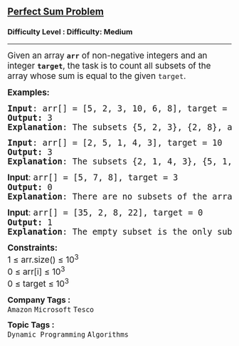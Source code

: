 <h2><a href="https://www.geeksforgeeks.org/problems/perfect-sum-problem5633/0">Perfect Sum Problem</a></h2><h3>Difficulty Level : Difficulty: Medium</h3><hr><div class="problems_problem_content__Xm_eO"><p><span style="font-size: 14pt;">Given an array <strong><code>arr</code></strong> of non-negative integers and an integer <strong><code>target</code></strong>, the task is to count all subsets of the array whose sum is equal to the given <code>target</code>.</span></p>
<p><span style="font-size: 14pt;"><strong>Examples:</strong></span></p>
<pre><span style="font-size: 14pt;"><strong>Input</strong>: arr[] = [5, 2, 3, 10, 6, 8], target = 10
<strong>Output: </strong>3
<strong>Explanation</strong>: The subsets {5, 2, 3}, {2, 8}, and {10} sum up to the target 10.</span></pre>
<pre><span style="font-size: 14pt;"><strong>Input</strong>: arr[] = [2, 5, 1, 4, 3], target = 10
<strong>Output:</strong> 3
<strong>Explanation</strong>: The subsets {2, 1, 4, 3}, {5, 1, 4}, and {2, 5, 3} sum up to the target 10.</span></pre>
<pre><span style="font-size: 14pt;"><strong style="font-family: -apple-system, BlinkMacSystemFont, 'Segoe UI', Roboto, Oxygen, Ubuntu, Cantarell, 'Open Sans', 'Helvetica Neue', sans-serif;">Input</strong><span style="font-family: -apple-system, BlinkMacSystemFont, 'Segoe UI', Roboto, Oxygen, Ubuntu, Cantarell, 'Open Sans', 'Helvetica Neue', sans-serif;">: </span>arr[] = [5, 7, 8], target = 3<span style="font-family: -apple-system, BlinkMacSystemFont, 'Segoe UI', Roboto, Oxygen, Ubuntu, Cantarell, 'Open Sans', 'Helvetica Neue', sans-serif;"><br></span><strong>Output:</strong> 0
<strong>Explanation</strong>: There are no subsets of the array that sum up to the target 3.</span></pre>
<pre><span style="font-size: 14pt;"><strong style="font-family: -apple-system, BlinkMacSystemFont, 'Segoe UI', Roboto, Oxygen, Ubuntu, Cantarell, 'Open Sans', 'Helvetica Neue', sans-serif;">Input</strong><span style="font-family: -apple-system, BlinkMacSystemFont, 'Segoe UI', Roboto, Oxygen, Ubuntu, Cantarell, 'Open Sans', 'Helvetica Neue', sans-serif;">: </span>arr[] = [35, 2, 8, 22], target = 0<span style="font-family: -apple-system, BlinkMacSystemFont, 'Segoe UI', Roboto, Oxygen, Ubuntu, Cantarell, 'Open Sans', 'Helvetica Neue', sans-serif;"><br></span><strong>Output:</strong> 1
<strong>Explanation</strong>: The empty subset is the only subset with a sum of 0.</span></pre>
<p><span style="font-size: 14pt;"><strong>Constraints:</strong><br>1 ≤ arr.size() ≤ 10<sup>3<br></sup>0 ≤ arr[i] ≤ 10<sup>3</sup><br>0 ≤ target ≤ 10<sup>3</sup><br></span></p></div><p><span style=font-size:18px><strong>Company Tags : </strong><br><code>Amazon</code>&nbsp;<code>Microsoft</code>&nbsp;<code>Tesco</code>&nbsp;<br><p><span style=font-size:18px><strong>Topic Tags : </strong><br><code>Dynamic Programming</code>&nbsp;<code>Algorithms</code>&nbsp;